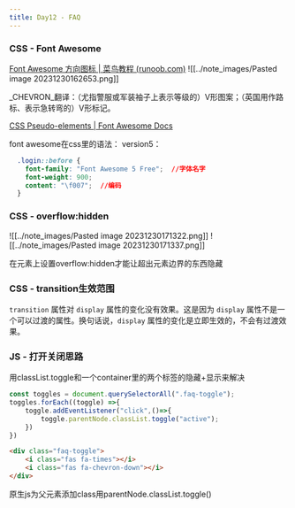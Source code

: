 ```yaml
---
title: Day12 - FAQ
---
```

### CSS - Font Awesome

[Font Awesome 方向图标 | 菜鸟教程 (runoob.com)](https://www.runoob.com/font-awesome/fontawesome-icons-directional.html)
![[../note_images/Pasted image 20231230162653.png]]

_CHEVRON_翻译：（尤指警服或军装袖子上表示等级的）V形图案；（英国用作路标、表示急转弯的）V形标记。

[CSS Pseudo-elements | Font Awesome Docs](https://fontawesome.com/docs/web/setup/upgrade/pseudo-elements)

font awesome在css里的语法：
version5：
```css
  .login::before {
    font-family: "Font Awesome 5 Free";  //字体名字
    font-weight: 900;
    content: "\f007";  //编码
  }
```


### CSS - overflow:hidden
![[../note_images/Pasted image 20231230171322.png]]
![[../note_images/Pasted image 20231230171337.png]]

在元素上设置overflow:hidden才能让超出元素边界的东西隐藏

### CSS - transition生效范围

`transition` 属性对 `display` 属性的变化没有效果。这是因为 `display` 属性不是一个可以过渡的属性。换句话说，`display` 属性的变化是立即生效的，不会有过渡效果。

### JS - 打开关闭思路

用classList.toggle和一个container里的两个标签的隐藏+显示来解决

```js
const toggles = document.querySelectorAll(".faq-toggle");
toggles.forEach((toggle) =>{
    toggle.addEventListener("click",()=>{
        toggle.parentNode.classList.toggle("active");
    })
})
```
```html
<div class="faq-toggle">
	<i class="fas fa-times"></i>
	<i class="fas fa-chevron-down"></i>
</div>
```

原生js为父元素添加class用parentNode.classList.toggle()